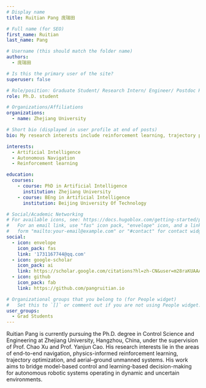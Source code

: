 ```yaml
---
# Display name
title: Ruitian Pang 庞瑞田

# Full name (for SEO)
first_name: Ruitian
last_name: Pang

# Username (this should match the folder name)
authors:
  - 庞瑞田

# Is this the primary user of the site?
superuser: false

# Role/position: Graduate Student/ Research Intern/ Engineer/ Postdoc Researcher
role: Ph.D. student

# Organizations/Affiliations
organizations:
  - name: Zhejiang University

# Short bio (displayed in user profile at end of posts)
bio: My research interests include reinforcement learning, trajectory planning and robot control.

interests:
  - Artificial Intelligence
  - Autonomous Navigation
  - Reinforcement learning

education:
  courses:
    - course: PhD in Artificial Intelligence
      institution: Zhejiang University
    - course: BEng in Artificial Intelligence
      institution: Beijing University Of Technology

# Social/Academic Networking
# For available icons, see: https://docs.hugoblox.com/getting-started/page-builder/#icons
#   For an email link, use "fas" icon pack, "envelope" icon, and a link in the
#   form "mailto:your-email@example.com" or "#contact" for contact widget.
social:
  - icon: envelope
    icon_pack: fas
    link: '1731167744@qq.com'
  - icon: google-scholar
    icon_pack: ai
    link: https://scholar.google.com/citations?hl=zh-CN&user=m28raKUAAAAJ
  - icon: github
    icon_pack: fab
    link: https://github.com/pangruitian.io

# Organizational groups that you belong to (for People widget)
#   Set this to `[]` or comment out if you are not using People widget.
user_groups:
  - Grad Students
---
```


Ruitian Pang is currently pursuing the Ph.D. degree in Control Science and Engineering at Zhejiang University, Hangzhou, China, under the supervision of Prof. Chao Xu and Prof. Yanjun Cao. His research interests lie in the areas of end-to-end navigation, physics-informed reinforcement learning, trajectory optimization, and aerial–ground unmanned systems. His work aims to bridge model-based control and learning-based decision-making for autonomous robotic systems operating in dynamic and uncertain environments.